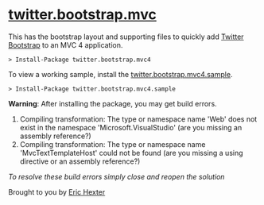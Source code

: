 [twitter.bootstrap.mvc](https://github.com/devlife/twitter.bootstrap.mvc)
===================================================

This has the bootstrap layout and supporting files to quickly add [Twitter Bootstrap](http://twitter.github.com/bootstrap/) to an MVC 4 application. 

	> Install-Package twitter.bootstrap.mvc4

To view a working sample, install the [twitter.bootstrap.mvc4.sample](http://nuget.org/packages/twitter.bootstrap.mvc4.sample).

	> Install-Package twitter.bootstrap.mvc4.sample



**Warning**: After installing the package, you may get build errors.

1. Compiling transformation: The type or namespace name 'Web' does not exist in the namespace 'Microsoft.VisualStudio' (are you missing an assembly reference?) 
2. Compiling transformation: The type or namespace name 'MvcTextTemplateHost' could not be found (are you missing a using directive or an assembly reference?) 

_To resolve these build errors simply close and reopen the solution_


Brought to you by [Eric Hexter](http://lostechies.com/erichexter/)
